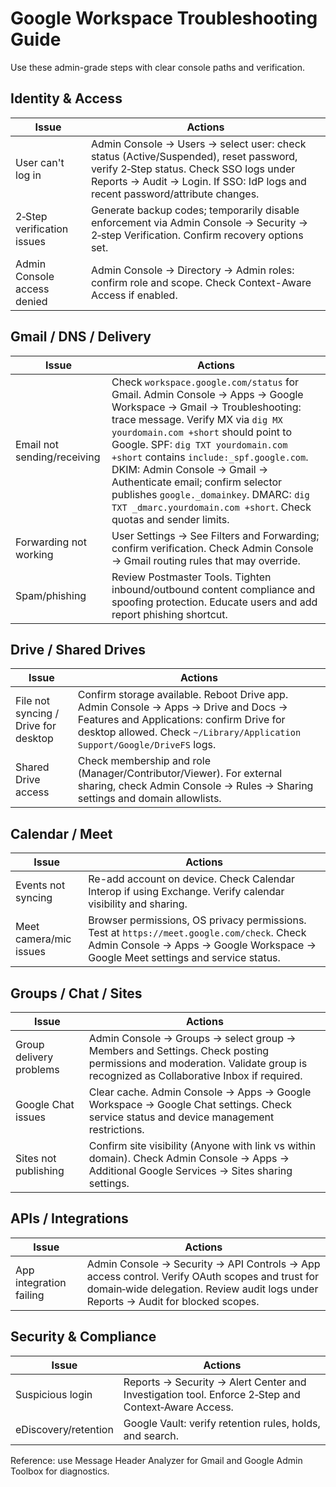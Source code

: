 # Google Workspace Troubleshooting Guide

Use these admin-grade steps with clear console paths and verification.

## Identity & Access

| Issue | Actions |
|------|---------|
| User can't log in | Admin Console → Users → select user: check status (Active/Suspended), reset password, verify 2‑Step status. Check SSO logs under Reports → Audit → Login. If SSO: IdP logs and recent password/attribute changes. |
| 2‑Step verification issues | Generate backup codes; temporarily disable enforcement via Admin Console → Security → 2‑step Verification. Confirm recovery options set. |
| Admin Console access denied | Admin Console → Directory → Admin roles: confirm role and scope. Check Context-Aware Access if enabled. |

## Gmail / DNS / Delivery

| Issue | Actions |
|------|---------|
| Email not sending/receiving | Check `workspace.google.com/status` for Gmail. Admin Console → Apps → Google Workspace → Gmail → Troubleshooting: trace message. Verify MX via `dig MX yourdomain.com +short` should point to Google. SPF: `dig TXT yourdomain.com +short` contains `include:_spf.google.com`. DKIM: Admin Console → Gmail → Authenticate email; confirm selector publishes `google._domainkey`. DMARC: `dig TXT _dmarc.yourdomain.com +short`. Check quotas and sender limits. |
| Forwarding not working | User Settings → See Filters and Forwarding; confirm verification. Check Admin Console → Gmail routing rules that may override. |
| Spam/phishing | Review Postmaster Tools. Tighten inbound/outbound content compliance and spoofing protection. Educate users and add report phishing shortcut. |

## Drive / Shared Drives

| Issue | Actions |
|------|---------|
| File not syncing / Drive for desktop | Confirm storage available. Reboot Drive app. Admin Console → Apps → Drive and Docs → Features and Applications: confirm Drive for desktop allowed. Check `~/Library/Application Support/Google/DriveFS` logs. |
| Shared Drive access | Check membership and role (Manager/Contributor/Viewer). For external sharing, check Admin Console → Rules → Sharing settings and domain allowlists. |

## Calendar / Meet

| Issue | Actions |
|------|---------|
| Events not syncing | Re-add account on device. Check Calendar Interop if using Exchange. Verify calendar visibility and sharing. |
| Meet camera/mic issues | Browser permissions, OS privacy permissions. Test at `https://meet.google.com/check`. Check Admin Console → Apps → Google Workspace → Google Meet settings and service status. |

## Groups / Chat / Sites

| Issue | Actions |
|------|---------|
| Group delivery problems | Admin Console → Groups → select group → Members and Settings. Check posting permissions and moderation. Validate group is recognized as Collaborative Inbox if required. |
| Google Chat issues | Clear cache. Admin Console → Apps → Google Workspace → Google Chat settings. Check service status and device management restrictions. |
| Sites not publishing | Confirm site visibility (Anyone with link vs within domain). Check Admin Console → Apps → Additional Google Services → Sites sharing settings. |

## APIs / Integrations

| Issue | Actions |
|------|---------|
| App integration failing | Admin Console → Security → API Controls → App access control. Verify OAuth scopes and trust for domain‑wide delegation. Review audit logs under Reports → Audit for blocked scopes. |

## Security & Compliance

| Issue | Actions |
|------|---------|
| Suspicious login | Reports → Security → Alert Center and Investigation tool. Enforce 2‑Step and Context‑Aware Access. |
| eDiscovery/retention | Google Vault: verify retention rules, holds, and search. |

Reference: use Message Header Analyzer for Gmail and Google Admin Toolbox for diagnostics.